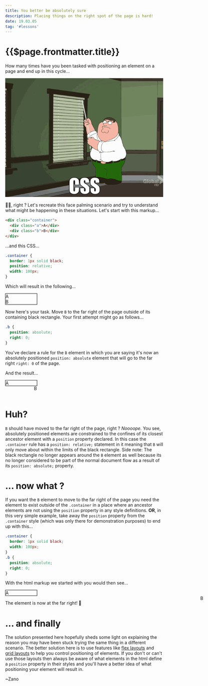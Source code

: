 ```yaml
---
title: You better be absolutely sure
description: Placing things on the right spot of the page is hard!
date: 19.03.05
tag: '#lessons'
---
```


# {{$page.frontmatter.title}}

<Badge :text="$page.frontmatter.date" />
<Badge :text="$page.frontmatter.tag" />
<Tweet />

How many times have you been tasked with positioning an element on a page and end up in this cycle...

![An image](../.vuepress/public/images/posts/family-guy.gif)

🤦‍♂️, right ? Let's recreate this face palming scenario and try to understand what might be happening in these situations. Let's start with this markup...

```html
<div class="container">
  <div class="a">A</div>
  <div class="b">B</div>
</div>
```

...and this CSS...

```css
.container {
  border: 1px solid black;
  position: relative;
  width: 100px;
}
```

Which will result in the following...

<style>
.my-container1{
	position:relative;
	border:1px solid black;
	width:100px;
}
</style>
<div class="my-container1">
	<div class="a1">A</div>
	<div class="b1">B</div>
</div>

Now here's your task. Move `B` to the far right of the page outside of its containing black rectangle. Your first attempt might go as follows...

```css
.b {
  position: absolute;
  right: 0;
}
```

You've declare a rule for the `B` element in which you are saying it's now an absolutely positioned `position: absolute` element that will go to the far right `right: 0` of the page.

And the result...

<style>
.my-container2{
	position:relative;
	border:1px solid black;
	width:100px;
}
.b2 {
	position: absolute;
	right: 0;
}
</style>
<div class="my-container2">
	<div class="a2">A</div>
	<div class="b2">B</div>
</div>

<br/>
<br/>

# Huh?

`B` should have moved to the far right of the page, right ? _Noooope._ You see, absolutely positioned elements are constrained to the confines of its closest ancestor element with a `position` property declared. In this case the `.container` rule has a `position: relative;` statement in it meaning that `B` will only move about within the limits of the black rectangle. Side note: The black rectangle no longer appears around the `B` element as well because its no longer considered to be part of the normal document flow as a result of its `position: absolute;` property.

# ... now what ?

If you want the `B` element to move to the far right of the page you need the element to exist outside of the `.container` in a place where an ancestor elements are not using the `position` property in any style definitions. **OR**, in this very simple example, take away the `position` property from the `.container` style (which was only there for demonstration purposes) to end up with this...

```css
.container {
  border: 1px solid black;
  width: 100px;
}
.b {
  position: absolute;
  right: 0;
}
```

With the html markup we started with you would then see...

<style>
.my-container3{

	border:1px solid black;
	width:100px;
}
.b3 {
	position: absolute;
	right: 100px;
}
</style>
<div class="my-container3">
	<div class="a3">A</div>
	<div class="b3">B</div>
</div>

<p>The element is now at the far right! <span style=" display: inline-block;transform:rotateY(180deg);">👀</span></p>

# ... and finally

The solution presented here hopefully sheds some light on explaining the reason you may have been stuck trying the same thing in a different scenario. The better solution here is to use features like [flex layouts](https://css-tricks.com/snippets/css/a-guide-to-flexbox/) and [grid layouts](https://css-tricks.com/snippets/css/complete-guide-grid/) to help you control positioning of elements. If you don't or can't use those layouts then always be aware of what elements in the html define a `position` property in their styles and you'll have a better idea of what positioning your element will result in.

~Zano

<Tweet />
